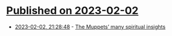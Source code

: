 # [Published on 2023-02-02](index.md)

* [2023-02-02, 21:28:48](https://news.ycombinator.com/item?id=34633351) - [The Muppets’ many spiritual insights](https://therevealer.org/muppet-religion/)
